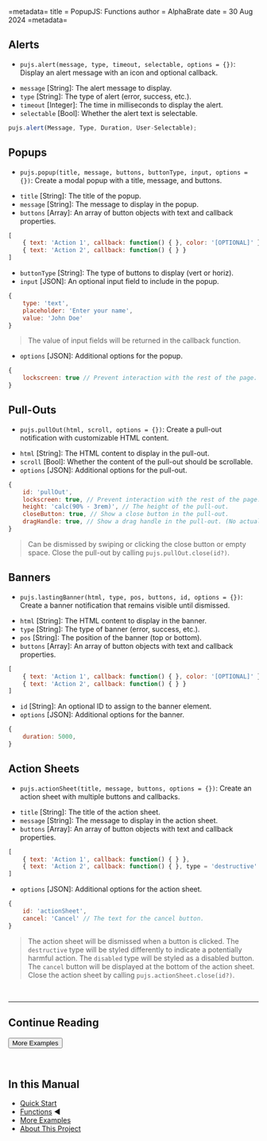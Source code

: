 =metadata=
title = PopupJS: Functions
author = AlphaBrate
date = 30 Aug 2024
=metadata=

## Alerts

* `pujs.alert(message, type, timeout, selectable, options = {})`: Display an alert message with an icon and optional callback.
+ `message` [String]: The alert message to display.
+ `type` [String]: The type of alert (error, success, etc.).
+ `timeout` [Integer]: The time in milliseconds to display the alert.
+ `selectable` [Bool]: Whether the alert text is selectable.

```javascript
pujs.alert(Message, Type, Duration, User-Selectable);
```

## Popups

* `pujs.popup(title, message, buttons, buttonType, input, options = {})`: Create a modal popup with a title, message, and buttons.
+ `title` [String]: The title of the popup.
+ `message` [String]: The message to display in the popup.
+ `buttons` [Array]: An array of button objects with text and callback properties.
  
```js
[
    { text: 'Action 1', callback: function() { }, color: '[OPTIONAL]' },
    { text: 'Action 2', callback: function() { } }
]
```

+ `buttonType` [String]: The type of buttons to display (vert or horiz).
+ `input` [JSON]: An optional input field to include in the popup.

```js
{
    type: 'text',
    placeholder: 'Enter your name',
    value: 'John Doe'
}
```

> The value of input fields will be returned in the callback function.

+ `options` [JSON]: Additional options for the popup.

```js
{
    lockscreen: true // Prevent interaction with the rest of the page. Can be set to false when your app already has a locked screen.
}
```

## Pull-Outs

* `pujs.pullOut(html, scroll, options = {})`: Create a pull-out notification with customizable HTML content.
+ `html` [String]: The HTML content to display in the pull-out.
+ `scroll` [Bool]: Whether the content of the pull-out should be scrollable.
+ `options` [JSON]: Additional options for the pull-out.

```js
{
    id: 'pullOut',
    lockscreen: true, // Prevent interaction with the rest of the page. Can be set to false when your app already has a locked screen.
    height: 'calc(90% - 3rem)', // The height of the pull-out. 
    closeButton: true, // Show a close button in the pull-out.
    dragHandle: true, // Show a drag handle in the pull-out. (No actual use)
}
```

> Can be dismissed by swiping or clicking the close button or empty space.
> Close the pull-out by calling `pujs.pullOut.close(id?)`.

## Banners

* `pujs.lastingBanner(html, type, pos, buttons, id, options = {})`: Create a banner notification that remains visible until dismissed.
+ `html` [String]: The HTML content to display in the banner.
+ `type` [String]: The type of banner (error, success, etc.).
+ `pos` [String]: The position of the banner (top or bottom).
+ `buttons` [Array]: An array of button objects with text and callback properties.
  
```js
[
    { text: 'Action 1', callback: function() { }, color: '[OPTIONAL]' },
    { text: 'Action 2', callback: function() { } }
]
```

+ `id` [String]: An optional ID to assign to the banner element.
+ `options` [JSON]: Additional options for the banner.

```js
{
    duration: 5000,
}
```

## Action Sheets

* `pujs.actionSheet(title, message, buttons, options = {})`: Create an action sheet with multiple buttons and callbacks.
+ `title` [String]: The title of the action sheet.
+ `message` [String]: The message to display in the action sheet.
+ `buttons` [Array]: An array of button objects with text and callback properties.
  
```js
[
    { text: 'Action 1', callback: function() { } },
    { text: 'Action 2', callback: function() { }, type = 'destructive' } // Allowed: 'destructive', 'action', 'disabled'
]
```

+ `options` [JSON]: Additional options for the action sheet.

```js
{
    id: 'actionSheet',
    cancel: 'Cancel' // The text for the cancel button.
}
```

> The action sheet will be dismissed when a button is clicked.
> The `destructive` type will be styled differently to indicate a potentially harmful action.
> The `disabled` type will be styled as a disabled button.
> The `cancel` button will be displayed at the bottom of the action sheet.
> Close the action sheet by calling `pujs.actionSheet.close(id?)`.

<br>
<hr>

<h2 class="center">Continue Reading</h2>


<a href="?article=more-examples" class="center no-margin"><button>More Examples</button></a>

<br>

<div class="space-break dots" data-height="4"></div>

## In this Manual

- [Quick Start](?article=index)
- [Functions](?article=functions) ◀
- [More Examples](?article=more-examples)
- [About This Project](?article=project)